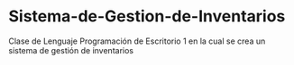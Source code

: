 # Sistema-de-Gestion-de-Inventarios
Clase de Lenguaje Programación de Escritorio 1 en la cual se crea un sistema de gestión de inventarios
